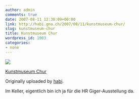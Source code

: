 ```yaml
---
author: admin
comments: true
date: 2007-08-11 12:30:09+00:00
link: http://habi.gna.ch/2007/08/11/kunstmuseum-chur/
slug: kunstmuseum-chur
title: Kunstmuseum Chur
wordpress_id: 1003
categories:
- none
---
```



 [![](http://farm2.static.flickr.com/1108/1081092381_551f4d46ee_m.jpg)](http://www.flickr.com/photos/habi/1081092381/)
   

 
  [Kunstmuseum Chur](http://www.flickr.com/photos/habi/1081092381/)
    

  Originally uploaded by [habi](http://www.flickr.com/people/habi/).
 



Im Keller, eigentlich bin ich ja für die HR Giger-Ausstellung da.
  

